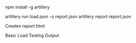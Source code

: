 npm install -g artillery

artillery run load.json -o report.json
artillery report report.json

Creates report.html

Basic Load Testing Output
